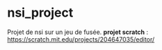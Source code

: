 # nsi_project

Projet de nsi sur un jeu de fusée.
__projet scratch__ : https://scratch.mit.edu/projects/204647035/editor/
